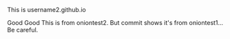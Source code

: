 This is username2.github.io

Good Good
This is from oniontest2. But commit shows it's from oniontest1... Be careful.
